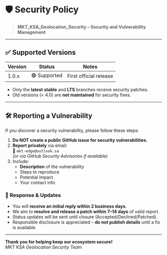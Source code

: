 # 🛡️ Security Policy

> **MKT_KSA_Geolocation_Security – Security and Vulnerability Management**

---

## ✅ Supported Versions

| Version | Status      | Notes              |
| ------- | ----------- | ------------------ |
| 1.0.x   | 🟢 Supported| First official release |

- Only the **latest stable** and **LTS** branches receive security patches.
- Old versions (< 4.0) are **not maintained** for security fixes.

---

## 🛠️ Reporting a Vulnerability

If you discover a security vulnerability, please follow these steps:

1. **Do NOT create a public GitHub issue for security vulnerabilities.**
2. **Report privately** via email:  
   📧 `mkt-edge@outlook.sa`  
   _(or via GitHub Security Advisories if available)_
3. Include:  
   - **Description** of the vulnerability  
   - Steps to reproduce  
   - Potential impact  
   - Your contact info

### 🔔 Response & Updates

- You will **receive an initial reply within 2 business days**.
- We aim to **resolve and release a patch within 7–14 days** of valid report.
- Status updates will be sent until closure (Accepted/Declined/Patched).
- Responsible disclosure is appreciated – **do not publish details** until a fix is available.

---

**Thank you for helping keep our ecosystem secure!**  
_MKT KSA Geolocation Security Team_

